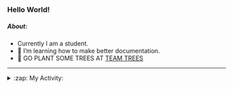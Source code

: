 ### Hello World!

##### About:
- Currently I am a student.
- 🌱 I’m learning how to make better documentation.
- 🌱 GO PLANT SOME TREES AT [TEAM TREES](https://teamtrees.org/)

---
<details>
  <summary>:zap: My Activity:</summary>
  
<!--START_SECTION:waka-->
![Code Time](http://img.shields.io/badge/Code%20Time-1%2C203%20hrs%2035%20mins-blue)

**I'm a Night 🦉** 

```text
🌞 Morning                1910 commits        ███░░░░░░░░░░░░░░░░░░░░░░   10.07 % 
🌆 Daytime                6437 commits        ████████░░░░░░░░░░░░░░░░░   33.94 % 
🌃 Evening                5454 commits        ███████░░░░░░░░░░░░░░░░░░   28.76 % 
🌙 Night                  5163 commits        ███████░░░░░░░░░░░░░░░░░░   27.23 % 
```
📅 **I'm Most Productive on Wednesday** 

```text
Monday                   2663 commits        ████░░░░░░░░░░░░░░░░░░░░░   14.04 % 
Tuesday                  2587 commits        ███░░░░░░░░░░░░░░░░░░░░░░   13.64 % 
Wednesday                4438 commits        ██████░░░░░░░░░░░░░░░░░░░   23.40 % 
Thursday                 2466 commits        ███░░░░░░░░░░░░░░░░░░░░░░   13.00 % 
Friday                   1991 commits        ███░░░░░░░░░░░░░░░░░░░░░░   10.50 % 
Saturday                 1650 commits        ██░░░░░░░░░░░░░░░░░░░░░░░   08.70 % 
Sunday                   3169 commits        ████░░░░░░░░░░░░░░░░░░░░░   16.71 % 
```


📊 **This Week I Spent My Time On** 

```text
🔥 Editors: 
VS Code                  51 mins             █████████████████████████   100.00 % 

🐱‍💻 Projects: 
giveth-dapps-v2          40 mins             ████████████████████░░░░░   78.52 % 
file-utils               8 mins              ████░░░░░░░░░░░░░░░░░░░░░   15.79 % 
givbacks-admin           2 mins              █░░░░░░░░░░░░░░░░░░░░░░░░   04.44 % 
iris-flower-ml           0 secs              ░░░░░░░░░░░░░░░░░░░░░░░░░   01.25 % 
```


 Last Updated on 23/09/2023 22:09:45 UTC
<!--END_SECTION:waka-->
</details>
